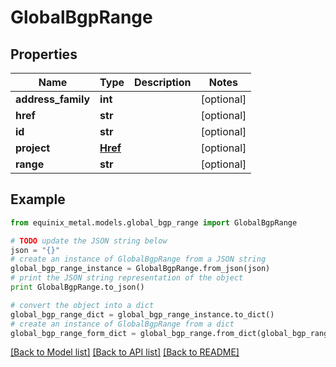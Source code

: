 # GlobalBgpRange


## Properties
Name | Type | Description | Notes
------------ | ------------- | ------------- | -------------
**address_family** | **int** |  | [optional] 
**href** | **str** |  | [optional] 
**id** | **str** |  | [optional] 
**project** | [**Href**](Href.md) |  | [optional] 
**range** | **str** |  | [optional] 

## Example

```python
from equinix_metal.models.global_bgp_range import GlobalBgpRange

# TODO update the JSON string below
json = "{}"
# create an instance of GlobalBgpRange from a JSON string
global_bgp_range_instance = GlobalBgpRange.from_json(json)
# print the JSON string representation of the object
print GlobalBgpRange.to_json()

# convert the object into a dict
global_bgp_range_dict = global_bgp_range_instance.to_dict()
# create an instance of GlobalBgpRange from a dict
global_bgp_range_form_dict = global_bgp_range.from_dict(global_bgp_range_dict)
```
[[Back to Model list]](../README.md#documentation-for-models) [[Back to API list]](../README.md#documentation-for-api-endpoints) [[Back to README]](../README.md)


